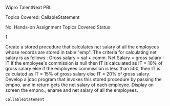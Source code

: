 Wipro TalentNext PBL

Topics Covered: CallableStatement


No. 	Hands-on Assignment 	Topics Covered 	Status

1 	

Create a stored procedure that calculates net salary of all the employees whose records are stored in table "emp".
The criteria for calculating net salary is as follows :
Gross salary = sal + comm.
Net Salary = gross salary - IT
If the employee's commission is null then IT is calculated as
IT =  10% of gross salary
else if the employees commission is less than 500, then IT is calculated as
IT =  15% of gross salary
else
IT = 20% of gross salary.
Develop a jdbc program that invokes this stored procedure by passing the empno. and in return gets the net salary of each employee. Display on screen the empno., ename and net salary of all the employees.

	CallableStatement 	